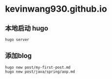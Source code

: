 # kevinwang930.github.io
## 本地启动 hugo
```
hugo server
```

## 添加blog
```
hugo new post/my-first-post.md
hugo new post/java/spring/aop.md
```